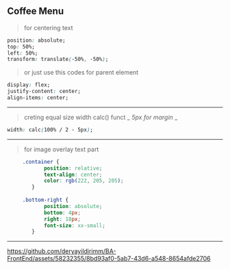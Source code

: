 ## Coffee Menu


> for centering text

```css 
position: absolute;
top: 50%;
left: 50%;
transform: translate(-50%, -50%);

```
>or just use this codes for parent element

 ```css 
 display: flex;
 justify-content: center;
 align-items: center;
```

---

> creting equal size width calc() funct _ *5px for margin* _

```css
width: calc(100% / 2 - 5px);
```

---

> for image overlay text part

```css
     .container {
            position: relative;
            text-align: center;
            color: rgb(222, 205, 205);
        } 
      
     .bottom-right {
            position: absolute;
            bottom: 4px;
            right: 18px;
            font-size: xx-small;
        }
```

---

https://github.com/deryayildirimm/BA-FrontEnd/assets/58232355/8bd93af0-5ab7-43d6-a548-8654afde2706





